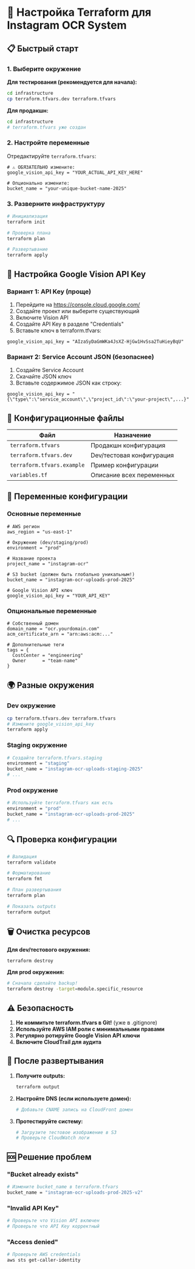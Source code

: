 # 🔧 Настройка Terraform для Instagram OCR System

## 📋 Быстрый старт

### 1. Выберите окружение

**Для тестирования (рекомендуется для начала):**
```bash
cd infrastructure
cp terraform.tfvars.dev terraform.tfvars
```

**Для продакшн:**
```bash
cd infrastructure
# terraform.tfvars уже создан
```

### 2. Настройте переменные

Отредактируйте `terraform.tfvars`:

```hcl
# ⚠️ ОБЯЗАТЕЛЬНО измените:
google_vision_api_key = "YOUR_ACTUAL_API_KEY_HERE"

# Опционально измените:
bucket_name = "your-unique-bucket-name-2025"
```

### 3. Разверните инфраструктуру

```bash
# Инициализация
terraform init

# Проверка плана
terraform plan

# Развертывание
terraform apply
```

## 🔑 Настройка Google Vision API Key

### Вариант 1: API Key (проще)

1. Перейдите на https://console.cloud.google.com/
2. Создайте проект или выберите существующий
3. Включите Vision API
4. Создайте API Key в разделе "Credentials"
5. Вставьте ключ в terraform.tfvars:

```hcl
google_vision_api_key = "AIzaSyDaGmWKa4JsXZ-HjGw1HvSsa2TuHieyBqU"
```

### Вариант 2: Service Account JSON (безопаснее)

1. Создайте Service Account
2. Скачайте JSON ключ
3. Вставьте содержимое JSON как строку:

```hcl
google_vision_api_key = "{\"type\":\"service_account\",\"project_id\":\"your-project\",...}"
```

## 📁 Конфигурационные файлы

| Файл | Назначение |
|------|------------|
| `terraform.tfvars` | Продакшн конфигурация |
| `terraform.tfvars.dev` | Dev/тестовая конфигурация |
| `terraform.tfvars.example` | Пример конфигурации |
| `variables.tf` | Описание всех переменных |

## 🎯 Переменные конфигурации

### Основные переменные

```hcl
# AWS регион
aws_region = "us-east-1"

# Окружение (dev/staging/prod)
environment = "prod"

# Название проекта
project_name = "instagram-ocr"

# S3 bucket (должен быть глобально уникальным!)
bucket_name = "instagram-ocr-uploads-prod-2025"

# Google Vision API ключ
google_vision_api_key = "YOUR_API_KEY"
```

### Опциональные переменные

```hcl
# Собственный домен
domain_name = "ocr.yourdomain.com"
acm_certificate_arn = "arn:aws:acm:..."

# Дополнительные теги
tags = {
  CostCenter = "engineering"
  Owner      = "team-name"
}
```

## 🌍 Разные окружения

### Dev окружение
```bash
cp terraform.tfvars.dev terraform.tfvars
# Измените google_vision_api_key
terraform apply
```

### Staging окружение
```bash
# Создайте terraform.tfvars.staging
environment = "staging"
bucket_name = "instagram-ocr-uploads-staging-2025"
# ...
```

### Prod окружение
```bash
# Используйте terraform.tfvars как есть
environment = "prod"
bucket_name = "instagram-ocr-uploads-prod-2025"
# ...
```

## 🔍 Проверка конфигурации

```bash
# Валидация
terraform validate

# Форматирование
terraform fmt

# План развертывания
terraform plan

# Показать outputs
terraform output
```

## 🗑️ Очистка ресурсов

**Для dev/тестового окружения:**
```bash
terraform destroy
```

**Для prod окружения:**
```bash
# Сначала сделайте backup!
terraform destroy -target=module.specific_resource
```

## ⚠️ Безопасность

1. **Не коммитьте terraform.tfvars в Git!** (уже в .gitignore)
2. **Используйте AWS IAM роли с минимальными правами**
3. **Регулярно ротируйте Google Vision API ключи**
4. **Включите CloudTrail для аудита**

## 🚀 После развертывания

1. **Получите outputs:**
   ```bash
   terraform output
   ```

2. **Настройте DNS (если используете домен):**
   ```bash
   # Добавьте CNAME запись на CloudFront домен
   ```

3. **Протестируйте систему:**
   ```bash
   # Загрузите тестовое изображение в S3
   # Проверьте CloudWatch логи
   ```

## 🆘 Решение проблем

### "Bucket already exists"
```bash
# Измените bucket_name в terraform.tfvars
bucket_name = "instagram-ocr-uploads-prod-2025-v2"
```

### "Invalid API Key"
```bash
# Проверьте что Vision API включен
# Проверьте что API Key корректный
```

### "Access denied"
```bash
# Проверьте AWS credentials
aws sts get-caller-identity
``` 